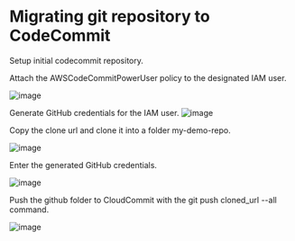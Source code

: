 # Migrating git repository to CodeCommit

Setup initial codecommit repository.

Attach the AWSCodeCommitPowerUser policy to the designated IAM user.

![image](https://user-images.githubusercontent.com/80820244/235858016-55bf58cb-acf8-4929-a2e7-a75c07686e53.png)

Generate GitHub credentials for the IAM user.
![image](https://user-images.githubusercontent.com/80820244/235885922-56855c2f-db3c-49fd-b6e5-7c2076778f20.png)


Copy the clone url and clone it into a folder my-demo-repo.

![image](https://user-images.githubusercontent.com/80820244/235885638-a4d9caa8-e7d8-4b2e-8932-d745083638ac.png)

Enter the generated GitHub credentials.

![image](https://user-images.githubusercontent.com/80820244/235885811-17f08af5-7a8f-404c-b893-87854847e6a2.png)

Push the github folder to CloudCommit with the git push cloned_url --all command.

![image](https://user-images.githubusercontent.com/80820244/235887483-733051cf-ab6e-46d9-a6ef-527634e349b2.png)
